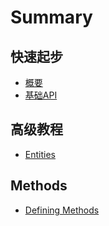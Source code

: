 # Summary

## 快速起步

* [概要](README.md)
* [基础API](ji-chu-api.md)

## 高级教程

* [Entities](gao-ji-jiao-cheng/entities.md)

## Methods

* [Defining Methods](methods.md)

